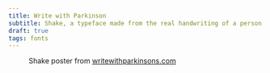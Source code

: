 ```yaml
---
title: Write with Parkinson
subtitle: Shake, a typeface made from the real handwriting of a person living with Parkinson's Disease
draft: true
tags: fonts
---
```

<figure>
<img src="/img/type/shake-typeface.jpg" alt="">
<figcaption>Shake poster from <a href="https://writewithparkinsons.com">writewithparkinsons.com</figcaption>
</figure>

